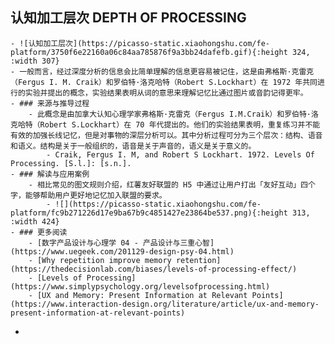 ## **认知加工层次 DEPTH OF PROCESSING**
	- ![认知加工层次](https://picasso-static.xiaohongshu.com/fe-platform/3750f6e22160a06c84aa785876f9a3bb24dafefb.gif){:height 324, :width 307}
	- 一般而言，经过深度分析的信息会比简单理解的信息更容易被记住，这是由弗格斯·克雷克（Fergus I. M. Craik）和罗伯特·洛克哈特（Robert S.Lockhart）在 1972 年共同进行的实验并提出的概念，实验结果表明从词的意思来理解记忆比通过图片或音韵记得更牢。
	- ### 来源与推导过程
		- 此概念是由加拿大认知心理学家弗格斯·克雷克（Fergus I.M.Craik）和罗伯特·洛克哈特（Robert S.Lockhart）在 70 年代提出的。他们的实验结果表明，重复练习并不能有效的加强长线记忆，但是对事物的深层分析可以。其中分析过程可分为三个层次：结构、语音和语义。结构是关于一般组织的，语音是关于声音的，语义是关于意义的。
			- Craik, Fergus I. M, and Robert S Lockhart. 1972. Levels Of Processing. [S.l.]: [s.n.].
	- ### 解读与应用案例
		- 相比常见的图文规则介绍，红薯友好联盟的 H5 中通过让用户打出「友好互动」四个字，能够帮助用户更好地记忆加入联盟的要求。
			- ![](https://picasso-static.xiaohongshu.com/fe-platform/fc9b271226d17e9ba67b9c4851427e23864be537.png){:height 313, :width 424}
	- ### 更多阅读
		- [数字产品设计与心理学 04 - 产品设计与三重心智](https://www.uegeek.com/201129-design-psy-04.html)
		- [Why repetition improve memory retention](https://thedecisionlab.com/biases/levels-of-processing-effect/)
		- [Levels of Processing](https://www.simplypsychology.org/levelsofprocessing.html)
		- [UX and Memory: Present Information at Relevant Points](https://www.interaction-design.org/literature/article/ux-and-memory-present-information-at-relevant-points)
-